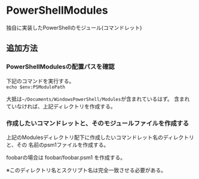 # PowerShellModules
独自に実装したPowerShellのモジュール(コマンドレット)

## 追加方法
### PowerShellModulesの配置パスを確認
下記のコマンドを実行する。  
`echo $env:PSModulePath`

大抵は`~/Documents/WindowsPowerShell/Modules`が含まれているはず。
含まれていなければ、上記ディレクトリを作成する。

### 作成したいコマンドレットと、そのモジュールファイルを作成する
上記のModulesディレクトリ配下に作成したいコマンドレット名のディレクトリと、その
名前のpsm1ファイルを作成する。

foobarの場合は
foobar/foobar.psm1
を作成する。

※このディレクトリ名とスクリプト名は完全一致させる必要がある。
